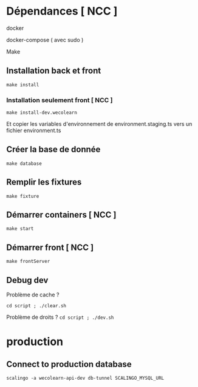 # Dépendances [ NCC ]

docker

docker-compose ( avec sudo )

Make

## Installation back et front

``
make install
``

### Installation seulement front [ NCC ]

``make install-dev.wecolearn``

Et copier les variables d'environnement de environment.staging.ts vers un fichier environment.ts


## Créer la base de donnée

``
make database
``

## Remplir les fixtures

``
make fixture
``

## Démarrer containers [ NCC ]

``
make start
``



## Démarrer front [ NCC ]

``
make frontServer
``



## Debug dev

Problème de cache ? 

``
cd script ; ./clear.sh
``

Problème de droits ? 
``
cd script ; ./dev.sh
``


# production

## Connect to production database

``
scalingo -a wecolearn-api-dev db-tunnel SCALINGO_MYSQL_URL
``









